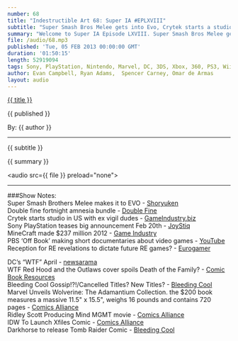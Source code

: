 ```yaml
---
number: 68
title: "Indestructible Art 68: Super IA #EPLXVIII"
subtitle: "Super Smash Bros Melee gets into Evo, Crytek starts a studio in the US with ex-Vigil devs, DC Comics wants you to say WTF, and Wolverine fans get pumped for a 16 pound collectors compilation.  "
summary: "Welcome to Super IA Episode LXVIII. Super Smash Bros Melee gets into Evo, Crytek starts a studio in the US with ex-Vigil devs, DC Comics wants you to say WTF, and Wolverine fans get pumped for a 16 pound collectors compilation.  "
file: /audio/68.mp3
published: 'Tue, 05 FEB 2013 00:00:00 GMT'
duration: '01:50:15'
length: 52919094
tags: Sony, PlayStation, Nintendo, Marvel, DC, 3DS, Xbox, 360, PS3, Wii, WiiU, PSN, XBLA, Video Games, Comics, Games, Indestructible Art, Batman, Joker, THQ, Vigil, Super Smash Bros Melee, Wolverine
author: Evan Campbell, Ryan Adams,  Spencer Carney, Omar de Armas
layout: audio
---
```


<a href="../episodes/{{ number }}.html" class='postTitleLink'><p class='postTitle'>{{ title }}</p></a>
<p class='postPublished'>{{ published }}</p>
<p class='postAuthor'>By: {{ author }}</p>
<hr>
{{ subtitle }}  
  
{{ summary }}  

<audio src={{ file }} preload="none"></audio>

- - -

###Show Notes:  
Super Smash Brothers Melee makes it to EVO - [Shoryuken](http://shoryuken.com/2013/02/01/fighting-game-fans-raise-over-225000-for-breast-cancer-research-smash-wins/)  
Double fine fortnight amnesia bundle - [Double Fine](http://www.doublefine.com/fortnight/)  
Crytek starts studio in US with ex vigil dudes - [GameIndustry.biz](http://www.gamesindustry.biz/articles/2013-01-29-vigil-gm-to-lead-crytek-usa)  
Sony PlayStation teases big announcement Feb 20th - [JoyStiq](http://www.joystiq.com/2013/01/31/playstation-2013-event-set-for-feb-20/)  
MineCraft made $237 million 2012 - [Game Industry](http://www.gamesindustry.biz/articles/2013-02-01-mojang-hits-USD240m-revenue-in-2012-eyes-emerging-markets)  
PBS ‘Off Book’ making short documentaries about video games - [YouTube](http://www.youtube.com/user/PBSoffbook?feature=watch)  
Reception for RE revelations to dictate future RE games? - [Eurogamer](http://www.joystiq.com/2013/01/31/capcom-resident-evil-revelations-reception-a-signpost-for-ser/)  
  
DC’s “WTF” April - [newsarama](http://www.newsarama.com/comics/dc-wtf-certified-april-2013.html)  
WTF Red Hood and the Outlaws cover spoils Death of the Family? - [Comic Book Resources](http://www.comicbookresources.com/?page=article&id=43550)  
Bleeding Cool Gossip!?!/Cancelled Titles? New Titles? - [Bleeding Cool](http://www.bleedingcool.com/2013/01/28/a-little-monday-evening-marvel-gossip/)  
Marvel Unveils Wolverine: The Adamantium Collection. the $200 book measures a massive 11.5" x 15.5", weighs 16 pounds and contains 720 pages - [Comics Alliance](http://www.comicsalliance.com/2013/02/01/wolverine-adamantium-collection-deluxe-book-marvel/)  
Ridley Scott Producing Mind MGMT movie - [Comics Alliance](http://www.comicsalliance.com/2013/01/30/mind-mgmt-dark-horse-movie-ridley-scott-matt-kindt/)  
IDW To Launch Xfiles Comic - [Comics Alliance](http://www.comicsalliance.com/2013/01/28/x-files-comic-idw-new-reprints/)  
Darkhorse to release Tomb Raider Comic - [Bleeding Cool](http://www.bleedingcool.com/2013/01/31/tomb-raider-back-in-comics-from-dark-horse/)
